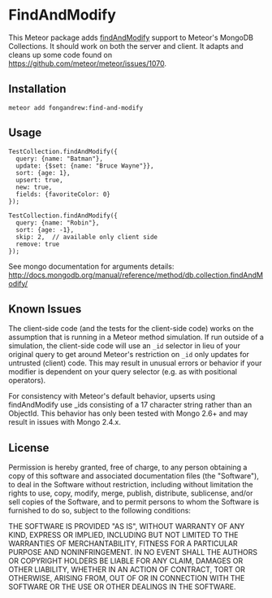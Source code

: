 FindAndModify
=============

This Meteor package adds [findAndModify](http://docs.mongodb.org/v2.4/reference/command/findAndModify/) support to Meteor's MongoDB Collections. It should work on both the server and client. It adapts 
and cleans up some code found on https://github.com/meteor/meteor/issues/1070.


Installation
------------

    meteor add fongandrew:find-and-modify


Usage
-----

    TestCollection.findAndModify({
      query: {name: "Batman"},
      update: {$set: {name: "Bruce Wayne"}},
      sort: {age: 1},
      upsert: true,
      new: true,
      fields: {favoriteColor: 0}
    });

    TestCollection.findAndModify({
      query: {name: "Robin"},
      sort: {age: -1},
      skip: 2,  // available only client side
      remove: true
    });

See mongo documentation for arguments details:
http://docs.mongodb.org/manual/reference/method/db.collection.findAndModify/


Known Issues
------------

The client-side code (and the tests for the client-side code) works on the 
assumption that is running in a Meteor method simulation. If run outside of a 
simulation, the client-side code will use an `_id` selector in lieu of your
original query to get around Meteor's restriction on `_id` only updates
for untrusted (client) code. This may result in unusual errors or behavior if
your modifier is dependent on your query selector (e.g. as with positional
operators).

For consistency with Meteor's default behavior, upserts using findAndModify 
use _ids consisting of a 17 character string rather than an ObjectId. This
behavior has only been tested with Mongo 2.6+ and may result in issues with
Mongo 2.4.x.


License
------- 

Permission is hereby granted, free of charge, to any person obtaining a copy
of this software and associated documentation files (the "Software"), to deal
in the Software without restriction, including without limitation the rights
to use, copy, modify, merge, publish, distribute, sublicense, and/or sell
copies of the Software, and to permit persons to whom the Software is
furnished to do so, subject to the following conditions:

THE SOFTWARE IS PROVIDED "AS IS", WITHOUT WARRANTY OF ANY KIND, EXPRESS OR
IMPLIED, INCLUDING BUT NOT LIMITED TO THE WARRANTIES OF MERCHANTABILITY,
FITNESS FOR A PARTICULAR PURPOSE AND NONINFRINGEMENT. IN NO EVENT SHALL THE
AUTHORS OR COPYRIGHT HOLDERS BE LIABLE FOR ANY CLAIM, DAMAGES OR OTHER
LIABILITY, WHETHER IN AN ACTION OF CONTRACT, TORT OR OTHERWISE, ARISING FROM,
OUT OF OR IN CONNECTION WITH THE SOFTWARE OR THE USE OR OTHER DEALINGS IN
THE SOFTWARE.
